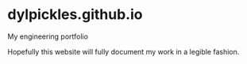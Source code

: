 # dylpickles.github.io
My engineering portfolio

Hopefully this website will fully document my work in a legible fashion. 
